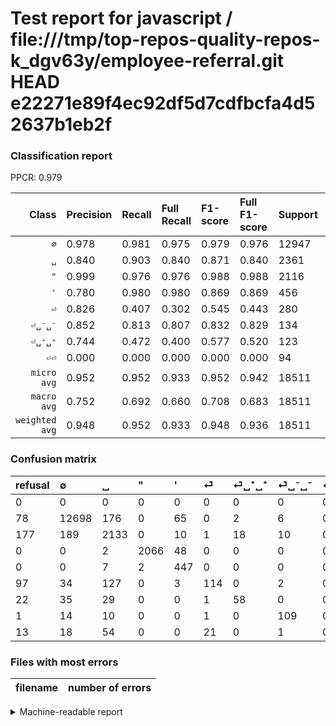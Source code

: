 # Test report for javascript / file:///tmp/top-repos-quality-repos-k_dgv63y/employee-referral.git HEAD e22271e89f4ec92df5d7cdfbcfa4d52637b1eb2f

### Classification report

PPCR: 0.979

| Class | Precision | Recall | Full Recall | F1-score | Full F1-score | Support | Full Support | PPCR |
|------:|:----------|:-------|:------------|:---------|:---------|:--------|:-------------|:-----|
| `∅` | 0.978| 0.981| 0.975| 0.979| 0.976| 12947| 13025| 0.994 |
| `␣` | 0.840| 0.903| 0.840| 0.871| 0.840| 2361| 2538| 0.930 |
| `"` | 0.999| 0.976| 0.976| 0.988| 0.988| 2116| 2116| 1.000 |
| `'` | 0.780| 0.980| 0.980| 0.869| 0.869| 456| 456| 1.000 |
| `⏎` | 0.826| 0.407| 0.302| 0.545| 0.443| 280| 377| 0.743 |
| `⏎␣⁻␣⁻` | 0.852| 0.813| 0.807| 0.832| 0.829| 134| 135| 0.993 |
| `⏎␣⁺␣⁺` | 0.744| 0.472| 0.400| 0.577| 0.520| 123| 145| 0.848 |
| `⏎⏎` | 0.000| 0.000| 0.000| 0.000| 0.000| 94| 107| 0.879 |
| `micro avg` | 0.952| 0.952| 0.933| 0.952| 0.942| 18511| 18899| 0.979 |
| `macro avg` | 0.752| 0.692| 0.660| 0.708| 0.683| 18511| 18899| 0.979 |
| `weighted avg` | 0.948| 0.952| 0.933| 0.948| 0.936| 18511| 18899| 0.979 |

### Confusion matrix

|refusal|  ∅| ␣| "| '| ⏎| ⏎␣⁺␣⁺| ⏎␣⁻␣⁻| ⏎⏎| 
|:---|:---|:---|:---|:---|:---|:---|:---|:---|
|0 |0 |0 |0 |0 |0 |0 |0 |0 |
|78 |12698 |176 |0 |65 |0 |2 |6 |0 |
|177 |189 |2133 |0 |10 |1 |18 |10 |0 |
|0 |0 |2 |2066 |48 |0 |0 |0 |0 |
|0 |0 |7 |2 |447 |0 |0 |0 |0 |
|97 |34 |127 |0 |3 |114 |0 |2 |0 |
|22 |35 |29 |0 |0 |1 |58 |0 |0 |
|1 |14 |10 |0 |0 |1 |0 |109 |0 |
|13 |18 |54 |0 |0 |21 |0 |1 |0 |

### Files with most errors

| filename | number of errors|
|:----:|:-----|

<details>
    <summary>Machine-readable report</summary>
```json
{
  "cl_report": {"\"": {"f1-score": 0.9875717017208414, "precision": 0.9990328820116054, "recall": 0.9763705103969754, "support": 2116}, "\u0027": {"f1-score": 0.8688046647230321, "precision": 0.7801047120418848, "recall": 0.9802631578947368, "support": 456}, "macro avg": {"f1-score": 0.7076267049437038, "precision": 0.7523092528788623, "recall": 0.6916190714760759, "support": 18511}, "micro avg": {"f1-score": 0.9521365674463832, "precision": 0.9521365674463832, "recall": 0.9521365674463832, "support": 18511}, "weighted avg": {"f1-score": 0.9483521318779548, "precision": 0.948015597730612, "recall": 0.9521365674463832, "support": 18511}, "\u2205": {"f1-score": 0.9792172739541161, "precision": 0.9776716969510317, "recall": 0.9807677454236503, "support": 12947}, "\u23ce": {"f1-score": 0.5454545454545454, "precision": 0.8260869565217391, "recall": 0.40714285714285714, "support": 280}, "\u23ce\u23ce": {"f1-score": 0.0, "precision": 0.0, "recall": 0.0, "support": 94}, "\u23ce\u2423\u207a\u2423\u207a": {"f1-score": 0.5771144278606964, "precision": 0.7435897435897436, "recall": 0.4715447154471545, "support": 123}, "\u23ce\u2423\u207b\u2423\u207b": {"f1-score": 0.83206106870229, "precision": 0.8515625, "recall": 0.8134328358208955, "support": 134}, "\u2423": {"f1-score": 0.8707899571341091, "precision": 0.8404255319148937, "recall": 0.9034307496823379, "support": 2361}},
  "cl_report_full": {"\"": {"f1-score": 0.9875717017208414, "precision": 0.9990328820116054, "recall": 0.9763705103969754, "support": 2116}, "\u0027": {"f1-score": 0.8688046647230321, "precision": 0.7801047120418848, "recall": 0.9802631578947368, "support": 456}, "macro avg": {"f1-score": 0.6831097682231473, "precision": 0.7523092528788623, "recall": 0.6602185386624642, "support": 18899}, "micro avg": {"f1-score": 0.942261427425822, "precision": 0.9521365674463832, "recall": 0.9325890258743849, "support": 18899}, "weighted avg": {"f1-score": 0.9359844357979842, "precision": 0.9456093662492222, "recall": 0.9325890258743849, "support": 18899}, "\u2205": {"f1-score": 0.9762810902241187, "precision": 0.9776716969510317, "recall": 0.97489443378119, "support": 13025}, "\u23ce": {"f1-score": 0.4427184466019417, "precision": 0.8260869565217391, "recall": 0.30238726790450926, "support": 377}, "\u23ce\u23ce": {"f1-score": 0.0, "precision": 0.0, "recall": 0.0, "support": 107}, "\u23ce\u2423\u207a\u2423\u207a": {"f1-score": 0.5201793721973095, "precision": 0.7435897435897436, "recall": 0.4, "support": 145}, "\u23ce\u2423\u207b\u2423\u207b": {"f1-score": 0.8288973384030419, "precision": 0.8515625, "recall": 0.8074074074074075, "support": 135}, "\u2423": {"f1-score": 0.8404255319148938, "precision": 0.8404255319148937, "recall": 0.8404255319148937, "support": 2538}},
  "ppcr": 0.9794698132176306
}
```
</details>
